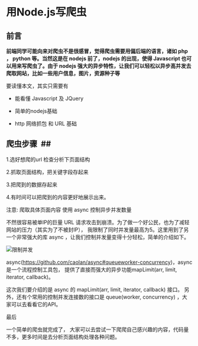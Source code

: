 # 用Node.js写爬虫 #

## 前言 ##

**前端同学可能向来对爬虫不是很感冒，觉得爬虫需要用偏后端的语言，诸如 php ， python 等。当然这是在 nodejs 前了，nodejs 的出现，使得 Javascript 也可以用来写爬虫了。由于 nodejs 强大的异步特性，让我们可以轻松以异步高并发去爬取网站，比如一些用户信息，图片，资源种子等**

要读懂本文，其实只需要有

- 能看懂 Javascript 及 JQuery

- 简单的nodejs基础

- http 网络抓包 和 URL 基础

## 爬虫步骤  ##

1.选好想爬的url 检查分析下页面结构

2.抓取页面结构，把关键字段存起来

3.把爬到的数据存起来

4.有时间可以把爬到的内容更好地展示出来。

注意: 爬取具体页面内容 使用 async 控制异步并发数量 

不然很容易被单IP的巨量 URL 请求攻击到崩溃。为了做一个好公民，也为了减轻网站的压力（其实为了不被封IP），
我限制了同时并发量最高为5。这里用到了另一个非常强大的库 async ，让我们控制并发量变得十分轻松，简单的介绍如下。

![限制并发](https://raw.githubusercontent.com/huangshanhe/nodejs-Spider/master/imgs/limit.png)

async(https://github.com/caolan/async#queueworker-concurrency)，async是一个流程控制工具包，
提供了直接而强大的异步功能mapLimit(arr, limit, iterator, callback)。

这次我们要介绍的是 async 的 mapLimit(arr, limit, iterator, callback) 接口。
另外，还有个常用的控制并发连接数的接口是 queue(worker, concurrency) ，大家可以去看看它的API。







最后

一个简单的爬虫就完成了， 大家可以去尝试一下爬爬自己感兴趣的内容，代码量不多，更多时间是去分析页面结构处理各种问题。

